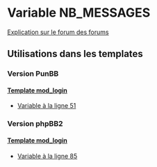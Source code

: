 # Variable NB_MESSAGES
[Explication sur le forum des forums](http://forum.forumactif.com/t294113-listing-des-variables#NB_MESSAGES)
## Utilisations dans les templates
### Version PunBB
#### [Template mod_login](punbb/mod_login.md)
* [Variable à la ligne 51](../punbb/mod_login.tpl#L51)
### Version phpBB2
#### [Template mod_login](subsilver/mod_login.md)
* [Variable à la ligne 85](../subsilver/mod_login.tpl#L85)